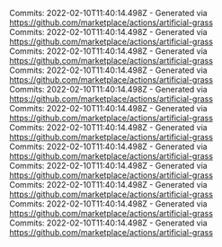 Commits: 2022-02-10T11:40:14.498Z - Generated via https://github.com/marketplace/actions/artificial-grass
<br>
Commits: 2022-02-10T11:40:14.498Z - Generated via https://github.com/marketplace/actions/artificial-grass
<br>
Commits: 2022-02-10T11:40:14.498Z - Generated via https://github.com/marketplace/actions/artificial-grass
<br>
Commits: 2022-02-10T11:40:14.498Z - Generated via https://github.com/marketplace/actions/artificial-grass
<br>
Commits: 2022-02-10T11:40:14.498Z - Generated via https://github.com/marketplace/actions/artificial-grass
<br>
Commits: 2022-02-10T11:40:14.498Z - Generated via https://github.com/marketplace/actions/artificial-grass
<br>
Commits: 2022-02-10T11:40:14.498Z - Generated via https://github.com/marketplace/actions/artificial-grass
<br>
Commits: 2022-02-10T11:40:14.498Z - Generated via https://github.com/marketplace/actions/artificial-grass
<br>
Commits: 2022-02-10T11:40:14.498Z - Generated via https://github.com/marketplace/actions/artificial-grass
<br>
Commits: 2022-02-10T11:40:14.498Z - Generated via https://github.com/marketplace/actions/artificial-grass
<br>
Commits: 2022-02-10T11:40:14.498Z - Generated via https://github.com/marketplace/actions/artificial-grass
<br>
Commits: 2022-02-10T11:40:14.498Z - Generated via https://github.com/marketplace/actions/artificial-grass
<br>
